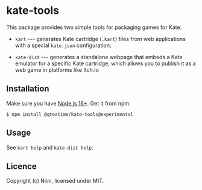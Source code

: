 # kate-tools

This package provides two simple tools for packaging games for Kate:

- `kart` --- generates Kate cartridge (`.kart`) files from web applications with a special `kate.json` configuration;

- `kate-dist` --- generates a standalone webpage that embeds a Kate emulator for a specific Kate cartridge, which allows you to publish it as a web game in platforms like Itch.io

## Installation

Make sure you have [Node.js 16+](https://nodejs.org/en). Get it from npm:

    $ npm install @qteatime/kate-tools@experimental

## Usage

See `kart help` and `kate-dist help`.

## Licence

Copyright (c) Niini, licensed under MIT.
